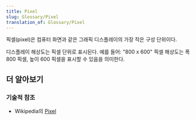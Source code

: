 ```yaml
---
title: Pixel
slug: Glossary/Pixel
translation_of: Glossary/Pixel
---
```

픽셀(pixel)은 컴퓨터 화면과 같은 그래픽 디스플레이의 가장 작은 구성 단위이다.

디스플레이 해상도는 픽셀 단위로 표시된다. 예를 들어: "800 x 600" 픽셀 해상도는 폭 800 픽셀, 높이 600 픽셀을 표시할 수 있음을 의미한다.

## 더 알아보기

### 기술적 참조

- Wikipedia의 [Pixel](https://en.wikipedia.org/wiki/Pixel)
